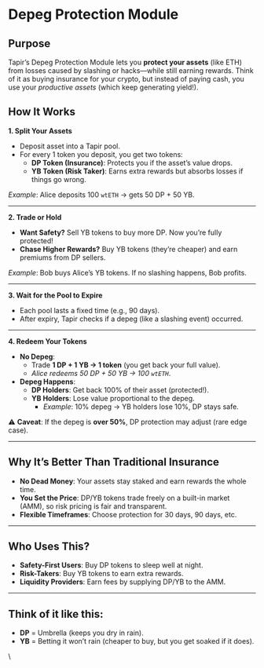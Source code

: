 # Depeg Protection Module

## **Purpose**

Tapir’s Depeg Protection Module lets you **protect your assets** (like ETH) from losses caused by slashing or hacks—while still earning rewards. Think of it as buying insurance for your crypto, but instead of paying cash, you use your _productive assets_ (which keep generating yield!).

## **How It Works**

**1. Split Your Assets**

* Deposit asset into a Tapir pool.
* For every 1 token you deposit, you get two tokens:
  * **DP Token (Insurance)**: Protects you if the asset’s value drops.
  * **YB Token (Risk Taker)**: Earns extra rewards but absorbs losses if things go wrong.

_Example_: Alice deposits 100 `wtETH` → gets 50 DP + 50 YB.

***

**2. Trade or Hold**

* **Want Safety?** Sell YB tokens to buy more DP. Now you’re fully protected!
* **Chase Higher Rewards?** Buy YB tokens (they’re cheaper) and earn premiums from DP sellers.

_Example_: Bob buys Alice’s YB tokens. If no slashing happens, Bob profits.

***

**3. Wait for the Pool to Expire**

* Each pool lasts a fixed time (e.g., 90 days).
* After expiry, Tapir checks if a depeg (like a slashing event) occurred.

***

**4. Redeem Your Tokens**

* **No Depeg**:
  * Trade **1 DP + 1 YB → 1 token** (you get back your full value).
  * _Alice redeems 50 DP + 50 YB → 100 `wtETH`_.
* **Depeg Happens**:
  * **DP Holders**: Get back 100% of their asset (protected!).
  * **YB Holders**: Lose value proportional to the depeg.
    * _Example_: 10% depeg → YB holders lose 10%, DP stays safe.

⚠️ **Caveat**: If the depeg is **over 50%**, DP protection may adjust (rare edge case).

***

## **Why It’s Better Than Traditional Insurance**

* **No Dead Money**: Your assets stay staked and earn rewards the whole time.
* **You Set the Price**: DP/YB tokens trade freely on a built-in market (AMM), so risk pricing is fair and transparent.
* **Flexible Timeframes**: Choose protection for 30 days, 90 days, etc.

***

## **Who Uses This?**

* **Safety-First Users**: Buy DP tokens to sleep well at night.
* **Risk-Takers**: Buy YB tokens to earn extra rewards.
* **Liquidity Providers**: Earn fees by supplying DP/YB to the AMM.

***

## **Think of it like this**:

* **DP** = Umbrella (keeps you dry in rain).
* **YB** = Betting it won’t rain (cheaper to buy, but you get soaked if it does).

\
